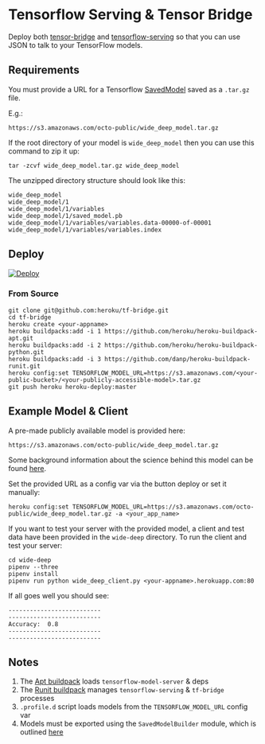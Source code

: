  # Tensorflow Serving & Tensor Bridge
 
Deploy both [tensor-bridge](https://github.com/Babylonpartners/tf-bridge) and [tensorflow-serving](https://www.tensorflow.org/serving/) so that you can use JSON to talk to your TensorFlow models.

## Requirements

You must provide a URL for a Tensorflow [SavedModel](https://github.com/tensorflow/tensorflow/blob/master/tensorflow/python/saved_model/README.md) saved as a `.tar.gz` file. 

E.g.:

```
https://s3.amazonaws.com/octo-public/wide_deep_model.tar.gz
```

If the root directory of your model is `wide_deep_model` then you can use this command to zip it up:

```
tar -zcvf wide_deep_model.tar.gz wide_deep_model
```

The unzipped directory structure should look like this:

```
wide_deep_model
wide_deep_model/1
wide_deep_model/1/variables
wide_deep_model/1/saved_model.pb
wide_deep_model/1/variables/variables.data-00000-of-00001
wide_deep_model/1/variables/variables.index
```

## Deploy

[![Deploy](https://www.herokucdn.com/deploy/button.svg)](https://heroku.com/deploy?template=https://github.com/heroku/tf-bridge)

### From Source

```
git clone git@github.com:heroku/tf-bridge.git
cd tf-bridge
heroku create <your-appname>
heroku buildpacks:add -i 1 https://github.com/heroku/heroku-buildpack-apt.git
heroku buildpacks:add -i 2 https://github.com/heroku/heroku-buildpack-python.git
heroku buildpacks:add -i 3 https://github.com/danp/heroku-buildpack-runit.git
heroku config:set TENSORFLOW_MODEL_URL=https://s3.amazonaws.com/<your-public-bucket>/<your-publicly-accessible-model>.tar.gz
git push heroku heroku-deploy:master
```

## Example Model & Client

A pre-made publicly available model is provided here:

```
https://s3.amazonaws.com/octo-public/wide_deep_model.tar.gz
```
Some background information about the science behind this model can be found [here](https://www.tensorflow.org/tutorials/wide_and_deep).

Set the provided URL as a config var via the button deploy or set it manually: 

```
heroku config:set TENSORFLOW_MODEL_URL=https://s3.amazonaws.com/octo-public/wide_deep_model.tar.gz -a <your_app_name>
```

If you want to test your server with the provided model, a client and test data have been provided in the `wide-deep` directory. To run the client and test your server:

```
cd wide-deep
pipenv --three
pipenv install
pipenv run python wide_deep_client.py <your-appname>.herokuapp.com:80
```

If all goes well you should see:

```
--------------------------
--------------------------
Accuracy:  0.8
--------------------------
--------------------------
```

## Notes
1. The [Apt buildpack](https://github.com/heroku/heroku-buildpack-apt) loads `tensorflow-model-server` & deps
1. The [Runit buildpack](https://github.com/danp/heroku-buildpack-runit) manages `tensorflow-serving` & `tf-bridge` processes
1. `.profile.d` script loads models from the `TENSORFLOW_MODEL_URL` config var
1. Models must be exported using the `SavedModelBuilder` module, which is outlined [here](https://www.tensorflow.org/serving/serving_basic)

